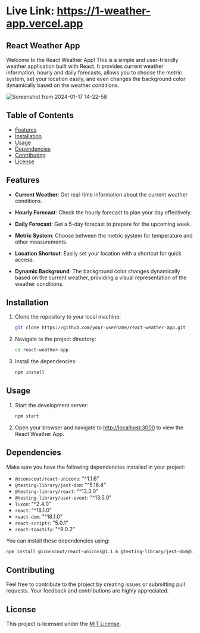 # Live Link: https://1-weather-app.vercel.app

## React Weather App

Welcome to the React Weather App! This is a simple and user-friendly weather application built with React. It provides current weather information, hourly and daily forecasts, allows you to choose the metric system, set your location easily, and even changes the background color dynamically based on the weather conditions.

![Screenshot from 2024-01-17 14-22-58](https://github.com/Harmeet10000/1.weather-app/assets/98949780/3edc4e8e-0627-468b-ad3e-23263f7f996c)



## Table of Contents
- [Features](#features)
- [Installation](#installation)
- [Usage](#usage)
- [Dependencies](#dependencies)
- [Contributing](#contributing)
- [License](#license)

## Features

- **Current Weather**: Get real-time information about the current weather conditions.
  
- **Hourly Forecast**: Check the hourly forecast to plan your day effectively.

- **Daily Forecast**: Get a 5-day forecast to prepare for the upcoming week.

- **Metric System**: Choose between the metric system for temperature and other measurements.

- **Location Shortcut**: Easily set your location with a shortcut for quick access.

- **Dynamic Background**: The background color changes dynamically based on the current weather, providing a visual representation of the weather conditions.

## Installation

1. Clone the repository to your local machine:

    ```bash
    git clone https://github.com/your-username/react-weather-app.git
    ```

2. Navigate to the project directory:

    ```bash
    cd react-weather-app
    ```

3. Install the dependencies:

    ```bash
    npm install
    ```

## Usage

1. Start the development server:

    ```bash
    npm start
    ```

2. Open your browser and navigate to [http://localhost:3000](http://localhost:3000) to view the React Weather App.

## Dependencies

Make sure you have the following dependencies installed in your project:

- `@iconscout/react-unicons`: "^1.1.6"
- `@testing-library/jest-dom`: "^5.16.4"
- `@testing-library/react`: "^13.3.0"
- `@testing-library/user-event`: "^13.5.0"
- `luxon`: "^2.4.0"
- `react`: "^18.1.0"
- `react-dom`: "^18.1.0"
- `react-scripts`: "5.0.1"
- `react-toastify`: "^9.0.2"

You can install these dependencies using:

```bash
npm install @iconscout/react-unicons@1.1.6 @testing-library/jest-dom@5.16.4 @testing-library/react@13.3.0 @testing-library/user-event@13.5.0 luxon@2.4.0 react@18.1.0 react-dom@18.1.0 react-scripts@5.0.1 react-toastify@9.0.2
```

## Contributing

Feel free to contribute to the project by creating issues or submitting pull requests. Your feedback and contributions are highly appreciated.

## License

This project is licensed under the [MIT License](LICENSE).
